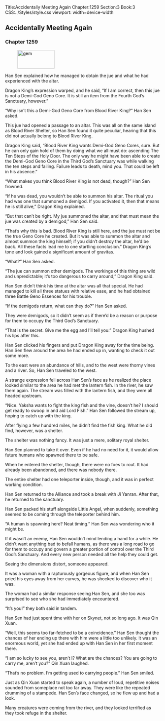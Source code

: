 Title:Accidentally Meeting Again 
Chapter:1259 
Section:3 
Book:3 
CSS:../Styles/style.css 
viewport: width=device-width
  
## Accidentally Meeting Again
### Chapter 1259 
<figure>
	<img src="../Images/gem.gif" alt="gem" id="gem" width="120" height="60" />
</figure>
  

  
  Han Sen explained how he managed to obtain the jue and what he had experienced with the altar.

Dragon King’s expression warped, and he said, “If I am correct, then this jue is not a Demi-God Geno Core. It is still an item from the Fourth God’s Sanctuary, however.”

“Why isn’t this a Demi-God Geno Core from Blood River King?” Han Sen asked.

This jue had opened a passage to an altar. This was all on the same island as Blood River Shelter, so Han Sen found it quite peculiar, hearing that this did not actually belong to Blood River King.

Dragon King said, “Blood River King wants Demi-God Geno Cores, sure. But he can only gain hold of them by doing what we all must do: ascending The Ten Steps of the Holy Door. The only way he might have been able to create the Demi-God Geno Core in the Third God’s Sanctuary was while walking the ten steps and failing. Failure leads to death, mind you. That could be left in his absence.”

“What makes you think Blood River King is not dead, though?” Han Sen frowned.

“If he was dead, you wouldn’t be able to summon his altar. The ritual you had was one that summoned a demigod. If you activated it, then that means he is still alive,” Dragon King explained.

“But that can’t be right. My jue summoned the altar, and that must mean the jue was created by a demigod,” Han Sen said.

“That’s why this is bad. Blood River King is still here, and the jue must not be the true Geno Core he created. But it was able to summon the altar and almost summon the king himself; if you didn’t destroy the altar, he’d be back. All these facts lead me to one startling conclusion.” Dragon King’s tone and look gained a significant amount of gravitas.

“What?” Han Sen asked.

“The jue can summon other demigods. The workings of this thing are wild and unpredictable; it’s too dangerous to carry around,” Dragon King said.

Han Sen didn’t think his time at the altar was all that special. He had managed to kill all three statues with relative ease, and he had obtained three Battle Geno Essences for his trouble.

“If the demigods return, what can they do?” Han Sen asked.

They were demigods, so it didn’t seem as if there’d be a reason or purpose for them to occupy the Third God’s Sanctuary.

“That is the secret. Give me the egg and I’ll tell you.” Dragon King hushed his lips after this.

Han Sen clicked his fingers and put Dragon King away for the time being. Han Sen flew around the area he had ended up in, wanting to check it out some more.

To the east were an abundance of hills, and to the west were thorny vines and a river. So, Han Sen traveled to the west.

A strange expression fell across Han Sen’s face as he realized the place looked similar to the area he had met the lantern fish. In the river, he saw them again. The stream was filled with the lantern fish, and they were all headed upstream.

“Nice. Yaksha wants to fight the king fish and the vine, doesn’t he? I should get ready to swoop in and aid Lord Fish.” Han Sen followed the stream up, hoping to catch up with the king.

After flying a few hundred miles, he didn’t find the fish king. What he did find, however, was a shelter.

The shelter was nothing fancy. It was just a mere, solitary royal shelter.

Han Sen planned to take it over. Even if he had no need for it, it would allow future humans who spawned there to be safe.

When he entered the shelter, though, there were no foes to rout. It had already been abandoned, and there was nobody there.

The entire shelter had one teleporter inside, though, and it was in perfect working condition.

Han Sen returned to the Alliance and took a break with Ji Yanran. After that, he returned to the sanctuary.

Han Sen packed his stuff alongside Little Angel, when suddenly, something seemed to be coming through the teleporter behind him.

“A human is spawning here? Neat timing.” Han Sen was wondering who it might be.

If it wasn’t an enemy, Han Sen wouldn’t mind lending a hand for a while. He didn’t want anything bad to befall humans, as there was a long road to go for them to occupy and govern a greater portion of control over the Third God’s Sanctuary. And every new person needed all the help they could get.

Seeing the dimensions distort, someone appeared.

It was a woman with a rapturously gorgeous figure, and when Han Sen pried his eyes away from her curves, he was shocked to discover who it was.

The woman had a similar response seeing Han Sen, and she too was surprised to see who she had immediately encountered.

“It’s you!” they both said in tandem.

Han Sen had just spent time with her on Skynet, not so long ago. It was Qin Xuan.

“Well, this seems too far-fetched to be a coincidence.” Han Sen thought the chances of her ending up there with him were a little too unlikely. It was an enormous world, yet she had ended up with Han Sen in her first moment there.

“I am so lucky to see you, aren’t I? What are the chances? You are going to carry me, aren’t you?” Qin Xuan laughed.

“That’s no problem. I’m getting used to carrying people.” Han Sen smiled.

Just as Qin Xuan started to speak again, a number of loud, repetitive noises sounded from someplace not too far away. They were like the repeated drumming of a stampede. Han Sen’s face changed, so he flew up and had a look.

Many creatures were coming from the river, and they looked terrified as they took refuge in the shelter.
